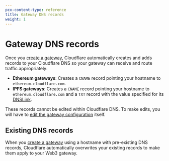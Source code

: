 ```yaml
---
pcx-content-type: reference
title: Gateway DNS records
weight: 1
---
```


# Gateway DNS records

Once you [create a gateway](/web3/how-to/manage-gateways/#create-a-gateway), Cloudflare automatically creates and adds records to your Cloudflare DNS so your gateway can receive and route traffic appropriately:

- **Ethereum gateways**: Creates a `CNAME` record pointing your hostname to `ethereum.cloudflare.com`.
- **IPFS gateways**: Creates a `CNAME` record pointing your hostname to `ethereum.cloudflare.com` and a `TXT` record with the value specified for its [DNSLink](/web3/ipfs-gateway/concepts/dnslink/#how-is-it-used-with-cloudflare).

These records cannot be edited within Cloudflare DNS. To make edits, you will have to [edit the gateway configuration](/web3/how-to/manage-gateways/#edit-a-gateway) itself.

## Existing DNS records

When you [create a gateway](/web3/how-to/manage-gateways/#create-a-gateway) using a hostname with pre-existing DNS records, Cloudflare automatically overwrites your existing records to make them apply to your Web3 gateway.